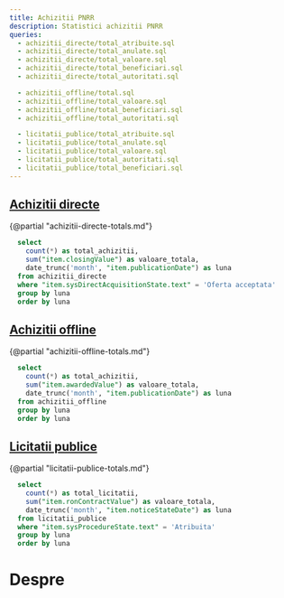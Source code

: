```yaml
---
title: Achizitii PNRR
description: Statistici achizitii PNRR
queries:
  - achizitii_directe/total_atribuite.sql
  - achizitii_directe/total_anulate.sql
  - achizitii_directe/total_valoare.sql
  - achizitii_directe/total_beneficiari.sql
  - achizitii_directe/total_autoritati.sql

  - achizitii_offline/total.sql
  - achizitii_offline/total_valoare.sql
  - achizitii_offline/total_beneficiari.sql
  - achizitii_offline/total_autoritati.sql

  - licitatii_publice/total_atribuite.sql
  - licitatii_publice/total_anulate.sql
  - licitatii_publice/total_valoare.sql
  - licitatii_publice/total_autoritati.sql
  - licitatii_publice/total_beneficiari.sql
---
```



## [Achizitii directe](/achizitii-directe)

{@partial "achizitii-directe-totals.md"}

```sql total_achizitii_directe_lunar
  select
    count(*) as total_achizitii,
    sum("item.closingValue") as valoare_totala,
    date_trunc('month', "item.publicationDate") as luna
  from achizitii_directe
  where "item.sysDirectAcquisitionState.text" = 'Oferta acceptata'
  group by luna
  order by luna
```

<LineChart 
  data={total_achizitii_directe_lunar}
  x=luna
  y=valoare_totala
  yFmt="num2m"
  y2=total_achizitii
  yAxisTitle="Valoare"
/>

## [Achizitii offline](/achizitii-offline)

{@partial "achizitii-offline-totals.md"}

```sql total_achizitii_offline_lunar
  select
    count(*) as total_achizitii,
    sum("item.awardedValue") as valoare_totala,
    date_trunc('month', "item.publicationDate") as luna
  from achizitii_offline
  group by luna
  order by luna
```

<LineChart 
  data={total_achizitii_offline_lunar}
  x=luna
  y=valoare_totala
  y2=total_achizitii
  yAxisTitle="Valoare"
/>

## [Licitatii publice](/licitatii-publice)

{@partial "licitatii-publice-totals.md"}

```sql total_licitatii_publice_lunar
  select
    count(*) as total_licitatii,
    sum("item.ronContractValue") as valoare_totala,
    date_trunc('month', "item.noticeStateDate") as luna
  from licitatii_publice
  where "item.sysProcedureState.text" = 'Atribuita'
  group by luna
  order by luna
```

<LineChart 
  data={total_licitatii_publice_lunar}
  x=luna
  y=valoare_totala
  yFmt="num2b"
  y2=total_licitatii
  yAxisTitle="Valoare"
/>

# Despre

<LastRefreshed prefix="Data last updated"/>
